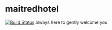 # maitredhotel
[![Build Status](https://travis-ci.org/leanhubIo/maitredhotel.svg?branch=master)](https://travis-ci.org/leanhubIo/maitredhotel)
always here to gently welcome you
